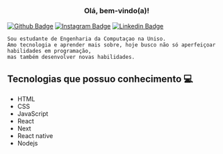 <h3 align="center">  <br>

Olá, bem-vindo(a)!
<br>

</h3>

[![Github Badge](https://img.shields.io/badge/-Facebook-blue?style=for-the-badge&logo=Facebook&logoColor=white&link=https://www.facebook.com/samuel.guilherme.3)](https://www.facebook.com/samuel.guilherme.3)
[![Instagram Badge](https://img.shields.io/badge/-instagram-red?style=for-the-badge&logo=instagram&logoColor=white&link=https://www.instagram.com/sg.gui/)](https://www.instagram.com/sg.gui/)
[![Linkedin Badge](https://img.shields.io/badge/-Linkedin-blue?style=for-the-badge&logo=Linkedin&logoColor=white&link=https://www.linkedin.com/in/samuel-rodrigues-49545316a/)](https://www.linkedin.com/in/samuel-rodrigues-49545316a/)

```
Sou estudante de Engenharia da Computaçao na Uniso.
Amo tecnologia e aprender mais sobre, hoje busco não só aperfeiçoar habilidades em programação,
mas também desenvolver novas habilidades.
```

## Tecnologias que possuo conhecimento 💻

  - HTML
  - CSS
  - JavaScript
  - React
  - Next
  - React native
  - Nodejs

